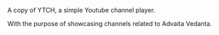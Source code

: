 A copy of YTCH, a simple Youtube channel player.

With the purpose of showcasing channels related to Advaita Vedanta.
